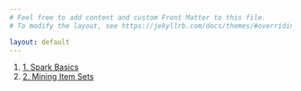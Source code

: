 ```yaml
---
# Feel free to add content and custom Front Matter to this file.
# To modify the layout, see https://jekyllrb.com/docs/themes/#overriding-theme-defaults

layout: default
---
```


1. [1. Spark Basics](sparkbasics/sparkbasics.html)  
2. [2. Mining Item Sets](miningitemsets/miningitemsets.html)
